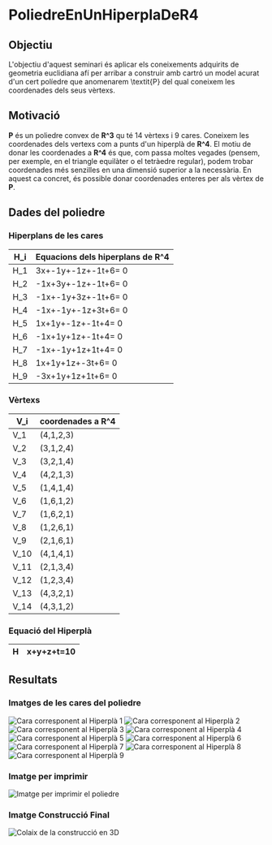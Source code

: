 # PoliedreEnUnHiperplaDeR4

## Objectiu
L'objectiu d'aquest seminari és aplicar els coneixements adquirits de geometria euclidiana afí per arribar a construir amb cartró un model acurat d'un cert políedre que anomenarem \textit{P} del qual coneixem les coordenades dels seus vèrtexs.

## Motivació
**P** és un poliedre convex de **R^3** qu té 14 vèrtexs i 9 cares. Coneixem les coordenades dels vertexs com a punts d'un hiperplà de **R^4**. El motiu de donar les coordenades a **R^4** és que, com passa moltes vegades (pensem, per exemple, en el triangle equilàter o el tetràedre regular), podem trobar coordenades més senzilles en una dimensió superior a la necessària. En aquest ca concret, és possible donar coordenades enteres per als vèrtex de **P**.

## Dades del poliedre
### Hiperplans de les cares
|**H_i**|**Equacions dels hiperplans de R^4**|
|-------|---------------------|
|H_1|3x+-1y+-1z+-1t+6= 0|
|H_2|-1x+3y+-1z+-1t+6= 0|
|H_3|-1x+-1y+3z+-1t+6= 0|
|H_4|-1x+-1y+-1z+3t+6= 0|
|H_5|1x+1y+-1z+-1t+4= 0|
|H_6|-1x+1y+1z+-1t+4= 0|
|H_7|-1x+-1y+1z+1t+4= 0|
|H_8|1x+1y+1z+-3t+6= 0|
|H_9|-3x+1y+1z+1t+6= 0|

### Vèrtexs 
|**V_i**|**coordenades a R^4**|
|-------|---------------------|
|V_1|(4,1,2,3)|
|V_2|(3,1,2,4)|
|V_3|(3,2,1,4)|
|V_4|(4,2,1,3)|
|V_5|(1,4,1,4)|
|V_6|(1,6,1,2)|
|V_7|(1,6,2,1)|
|V_8|(1,2,6,1)|
|V_9|(2,1,6,1)|
|V_10|(4,1,4,1)|
|V_11|(2,1,3,4)|
|V_12|(1,2,3,4)|
|V_13|(4,3,2,1)|
|V_14|(4,3,1,2)|

### Equació del Hiperplà
|**H**|**x+y+z+t=10**|
|---|---|

## Resultats
### Imatges de les cares del poliedre
![Cara corresponent al Hiperplà 1](./cara1.png)
![Cara corresponent al Hiperplà 2](./cara2.png)
![Cara corresponent al Hiperplà 3](./cara3.png)
![Cara corresponent al Hiperplà 4](./cara4.png)
![Cara corresponent al Hiperplà 5](./cara5.png)
![Cara corresponent al Hiperplà 6](./cara6.png)
![Cara corresponent al Hiperplà 7](./cara7.png)
![Cara corresponent al Hiperplà 8](./cara8.png)
![Cara corresponent al Hiperplà 9](./cara9.png)

### Imatge per imprimir
![Imatge per imprimir el poliedre](./PoliedrePerImprimir.png.png)

### Imatge Construcció Final
![Colaix de la construcció en 3D](./PoliedreEn9Imatges.png)

